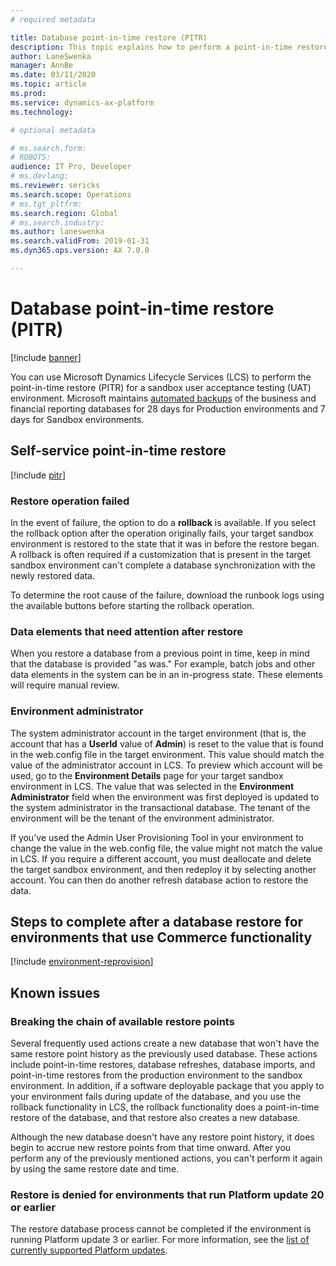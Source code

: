 ```yaml
---
# required metadata

title: Database point-in-time restore (PITR)
description: This topic explains how to perform a point-in-time restore of a database for Finance and Operations.
author: LaneSwenka
manager: AnnBe
ms.date: 03/11/2020
ms.topic: article
ms.prod: 
ms.service: dynamics-ax-platform
ms.technology: 

# optional metadata

# ms.search.form: 
# ROBOTS: 
audience: IT Pro, Developer
# ms.devlang: 
ms.reviewer: sericks
ms.search.scope: Operations
# ms.tgt_pltfrm: 
ms.search.region: Global
# ms.search.industry: 
ms.author: laneswenka
ms.search.validFrom: 2019-01-31
ms.dyn365.ops.version: AX 7.0.0

---
```


# Database point-in-time restore (PITR)

[!include [banner](../includes/banner.md)]

You can use Microsoft Dynamics Lifecycle Services (LCS) to perform the point-in-time restore (PITR) for a sandbox user acceptance testing (UAT) environment. Microsoft maintains [automated backups](https://docs.microsoft.com/azure/sql-database/sql-database-automated-backups) of the business and financial reporting databases for 28 days for Production environments and 7 days for Sandbox environments.

## Self-service point-in-time restore
[!include [pitr](../includes/dbmovement-pitr.md)]

### Restore operation failed
In the event of failure, the option to do a **rollback** is available. If you select the rollback option after the operation originally fails, your target sandbox environment is restored to the state that it was in before the restore began. A rollback is often required if a customization that is present in the target sandbox environment can't complete a database synchronization with the newly restored data.

To determine the root cause of the failure, download the runbook logs using the available buttons before starting the rollback operation.

### Data elements that need attention after restore
When you restore a database from a previous point in time, keep in mind that the database is provided "as was." For example, batch jobs and other data elements in the system can be in an in-progress state. These elements will require manual review.

### Environment administrator
The system administrator account in the target environment (that is, the account that has a **UserId** value of **Admin**) is reset to the value that is found in the web.config file in the target environment. This value should match the value of the administrator account in LCS. To preview which account will be used, go to the **Environment Details** page for your target sandbox environment in LCS. The value that was selected in the **Environment Administrator** field when the environment was first deployed is updated to the system administrator in the transactional database. The tenant of the environment will be the tenant of the environment administrator.

If you've used the Admin User Provisioning Tool in your environment to change the value in the web.config file, the value might not match the value in LCS. If you require a different account, you must deallocate and delete the target sandbox environment, and then redeploy it by selecting another account. You can then do another refresh database action to restore the data.

## Steps to complete after a database restore for environments that use Commerce functionality
[!include [environment-reprovision](../includes/environment-reprovision.md)]

## Known issues

### Breaking the chain of available restore points
Several frequently used actions create a new database that won't have the same restore point history as the previously used database. These actions include point-in-time restores, database refreshes, database imports, and point-in-time restores from the production environment to the sandbox environment. In addition, if a software deployable package that you apply to your environment fails during update of the database, and you use the rollback functionality in LCS, the rollback functionality does a point-in-time restore of the database, and that restore also creates a new database. 

Although the new database doesn't have any restore point history, it does begin to accrue new restore points from that time onward. After you perform any of the previously mentioned actions, you can't perform it again by using the same restore date and time.

### Restore is denied for environments that run Platform update 20 or earlier
The restore database process cannot be completed if the environment is running Platform update 3 or earlier. For more information, see the [list of currently supported Platform updates](..//migration-upgrade/versions-update-policy.md).
